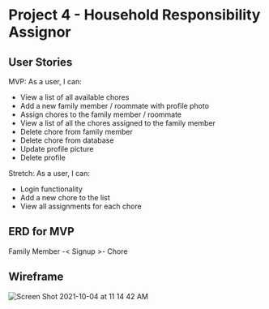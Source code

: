 # Project 4 - Household Responsibility Assignor

## User Stories

MVP: As a user, I can:
- View a list of all available chores  
- Add a new family member / roommate with profile photo
- Assign chores to the family member / roommate
- View a list of all the chores assigned to the family member
- Delete chore from family member 
- Delete chore from database
- Update profile picture
- Delete profile

Stretch: As a user, I can:
- Login functionality
- Add a new chore to the list 
- View all assignments for each chore

## ERD for MVP

Family Member -< Signup >- Chore


## Wireframe

![Screen Shot 2021-10-04 at 11 14 42 AM](https://user-images.githubusercontent.com/81663925/135902860-78965a2d-a1e7-4357-bb88-2708cc072bf5.png)
